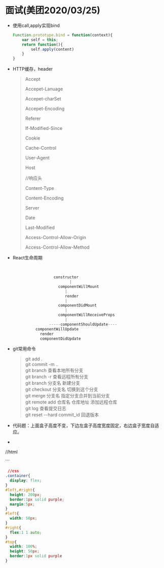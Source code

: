 # 面试(美团2020/03/25)

* 使用call,apply实现bind

  ```javascript
  Function.prototype.bind = function(context){
      var self = this;
      return function(){
          self.apply(content)
      }
  }
  ```

* HTTP缓存，header

  > Accept
  >
  > Accepet-Lanuage
  >
  > Accepet-charSet
  >
  > Accepet-Encoding
  >
  > Referer
  >
  > If-Modified-Since
  >
  > Cookie
  >
  > Cache-Control
  >
  > User-Agent
  >
  > Host
  >
  > //响应头
  >
  > Content-Type
  >
  > Content-Encoding
  >
  > Server
  >
  > Date
  >
  > Last-Modified
  >
  > Access-Control-Allow-Origin
  >
  > Access-Control-Allow-Method

* React生命周期

  ​	

  ```javascript
  					constructor
                           |
                      componentWillMount
  						 |
                         render
  						 |
                      componentDidMount
  						 |
                      componentWillReceiveProps
  						 |
                  -----componentShouldUpdate----
  			componentWillUpdate
              render
              componentDidUpdate
  ```

* git常用命令

  > git add .  
  > git commit -m ..   
  > git branch 查看本地所有分支  
  > git branch -r 查看远程所有分支  
  > git branch 分支名  新建分支  
  > git checkout 分支名 切换到这个分支  
  > git merge 分支名 指定分支合并到当前分支  
  > git remote add 仓库名  仓库地址  添加远程仓库  
  > git log 查看提交日志  
  > git reset --hard commit_id 回退版本  

* 代码题：上面盒子高度不变，下边左盒子高度宽度固定，右边盒子宽度自适应。

* ```html
//html
  <div>
      <div id="top"></div>
      <div class="container">
          <div id="left"></div>
          <div id="right"></div>
      </div>
  </div>  
  ```
  
  
  
  ```css
   //css
  .container{
  	display: flex;
  }
  #left,#right{
  	height: 200px;
  	border:1px solid purple;
  	margin:5px;
  }
  #left{
  	width: 50px;
  }
  #right{
  	flex:1 1 auto;
  }
  #top{
  	width: 100%;
  	height: 50px;
  	border:1px solid purple
  }
```
  
  